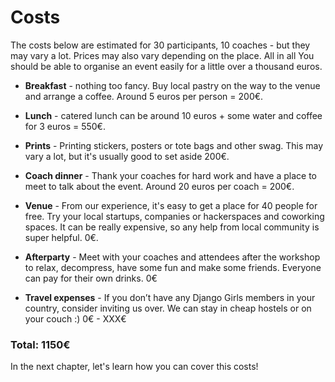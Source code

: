 # Costs

The costs below are estimated for 30 participants, 10 coaches - but they may vary a lot. Prices may also vary depending on the place. All in all You should be able to organise an event easily for a little over a thousand euros.

- __Breakfast__ - nothing too fancy. Buy local pastry on the way to the venue and arrange a coffee. Around 5 euros per person = 200€.

- __Lunch__ - catered lunch can be around 10 euros + some water and coffee for 3 euros = 550€.

- __Prints__ -  Printing stickers, posters or tote bags and other swag. This may vary a lot, but it's usually good to set aside 200€.

- __Coach dinner__ - Thank your coaches for hard work and have a place to meet to talk about the event. Around 20 euros per coach = 200€.

- __Venue__ - From our experience, it's easy to get a place for 40 people for free. Try your local startups, companies or hackerspaces and coworking spaces. It can be really expensive, so any help from local community is super helpful. 0€.

- __Afterparty__ - Meet with your coaches and attendees after the workshop to relax, decompress, have some fun and make some friends. Everyone can pay for their own drinks. 0€

- __Travel expenses__ - If you don’t have any Django Girls members in your country, consider inviting us over. We can stay in cheap hostels or on your couch :) 0€ - XXX€

### __Total: 1150€__

In the next chapter, let's learn how you can cover this costs!
